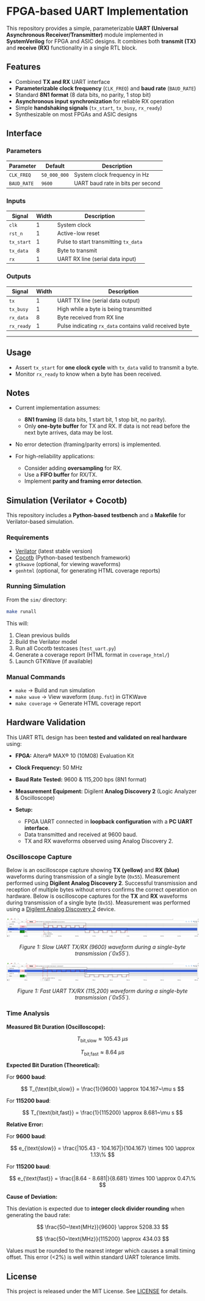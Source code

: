 # FPGA-based UART Implementation

This repository provides a simple, parameterizable **UART (Universal Asynchronous Receiver/Transmitter)** module implemented in **SystemVerilog** for FPGA and ASIC designs. It combines both **transmit (TX)** and **receive (RX)** functionality in a single RTL block.

## Features

- Combined **TX and RX** UART interface
- **Parameterizable clock frequency** (`CLK_FREQ`) and **baud rate** (`BAUD_RATE`)
- Standard **8N1 format** (8 data bits, no parity, 1 stop bit)
- **Asynchronous input synchronization** for reliable RX operation
- Simple **handshaking signals** (`tx_start`, `tx_busy`, `rx_ready`)
- Synthesizable on most FPGAs and ASIC designs

## Interface

### Parameters

| Parameter   | Default      | Description                       |
| ----------- | ------------ | --------------------------------- |
| `CLK_FREQ`  | `50_000_000` | System clock frequency in Hz      |
| `BAUD_RATE` | `9600`       | UART baud rate in bits per second |

### Inputs

| Signal     | Width | Description                           |
| ---------- | ----- | ------------------------------------- |
| `clk`      | 1     | System clock                          |
| `rst_n`    | 1     | Active-low reset                      |
| `tx_start` | 1     | Pulse to start transmitting `tx_data` |
| `tx_data`  | 8     | Byte to transmit                      |
| `rx`       | 1     | UART RX line (serial data input)      |

### Outputs

| Signal     | Width | Description                                             |
| ---------- | ----- | ------------------------------------------------------- |
| `tx`       | 1     | UART TX line (serial data output)                       |
| `tx_busy`  | 1     | High while a byte is being transmitted                  |
| `rx_data`  | 8     | Byte received from RX line                              |
| `rx_ready` | 1     | Pulse indicating `rx_data` contains valid received byte |

---

## Usage

- Assert `tx_start` for **one clock cycle** with `tx_data` valid to transmit a byte.
- Monitor `rx_ready` to know when a byte has been received.

## Notes

- Current implementation assumes:

  - **8N1 framing** (8 data bits, 1 start bit, 1 stop bit, no parity).
  - Only **one-byte buffer** for TX and RX. If data is not read before the next byte arrives, data may be lost.

- No error detection (framing/parity errors) is implemented.
- For high-reliability applications:

  - Consider adding **oversampling** for RX.
  - Use a **FIFO buffer** for RX/TX.
  - Implement **parity and framing error detection**.

## Simulation (Verilator + Cocotb)

This repository includes a **Python-based testbench** and a **Makefile** for Verilator-based simulation.

### Requirements

- [Verilator](https://www.veripool.org/verilator/) (latest stable version)
- [Cocotb](https://docs.cocotb.org/) (Python-based testbench framework)
- `gtkwave` (optional, for viewing waveforms)
- `genhtml` (optional, for generating HTML coverage reports)

### Running Simulation

From the `sim/` directory:

```bash
make runall
```

This will:

1. Clean previous builds
2. Build the Verilator model
3. Run all Cocotb testcases (`test_uart.py`)
4. Generate a coverage report (HTML format in `coverage_html/`)
5. Launch GTKWave (if available)

### Manual Commands

- `make` → Build and run simulation
- `make wave` → View waveform (`dump.fst`) in GTKWave
- `make coverage` → Generate HTML coverage report

## Hardware Validation

This UART RTL design has been **tested and validated on real hardware** using:

- **FPGA:** Altera® MAX® 10 (10M08) Evaluation Kit
- **Clock Frequency:** 50 MHz
- **Baud Rate Tested:** 9600 & 115,200 bps (8N1 format)
- **Measurement Equipment:** Digilent **Analog Discovery 2** (Logic Analyzer & Oscilloscope)
- **Setup:**

  - FPGA UART connected in **loopback configuration** with a **PC UART interface**.
  - Data transmitted and received at 9600 baud.
  - TX and RX waveforms observed using Analog Discovery 2.

### Oscilloscope Capture

Below is an oscilloscope capture showing **TX (yellow)** and **RX (blue)** waveforms during transmission of a single byte (`0x55`).
Measurement performed using **Digilent Analog Discovery 2**. Successful transmission and reception of multiple bytes without errors confirms the correct operation on hardware. Below is oscilloscope captures for the **TX** and **RX** waveforms during transmission of a single byte (`0x55`). Measurement was performed using a [Digilent Analog Discovery 2](https://digilent.com/shop/analog-discovery-2-100ms-s-usb-oscilloscope-logic-analyzer-and-variable-power-supply/) device.

<div align="center">
  <img src="assets/uart_scope_slow.png" alt="UART TX/RX Oscilloscope Capture"/>
</div>
<p align="center"><em>Figure 1: Slow UART TX/RX (9600) waveform during a single-byte transmission (`0x55`).</em></p>

<div align="center">
  <img src="assets/uart_scope_fast.png" alt="UART TX/RX Oscilloscope Capture"/>
</div>
<p align="center"><em>Figure 1: Fast UART TX/RX (115,200) waveform during a single-byte transmission (`0x55`).</em></p>

### Time Analysis

**Measured Bit Duration (Oscilloscope):**

$$
T_{\text{bit,slow}} \approx 105.43~\mu s
$$

$$
T_{\text{bit,fast}} \approx 8.64~\mu s
$$

**Expected Bit Duration (Theoretical):**

For **9600 baud**:

$$
T_{\text{bit,slow}} = \frac{1}{9600} \approx 104.167~\mu s
$$

For **115200 baud**:

$$
T_{\text{bit,fast}} = \frac{1}{115200} \approx 8.681~\mu s
$$

**Relative Error:**

For **9600 baud**:

$$
e_{\text{slow}} = \frac{|105.43 - 104.167|}{104.167} \times 100 \approx 1.13\%
$$

For **115200 baud**:

$$
e_{\text{fast}} = \frac{|8.64 - 8.681|}{8.681} \times 100 \approx 0.47\%
$$

**Cause of Deviation:**

This deviation is expected due to **integer clock divider rounding** when generating the baud rate:

$$
\frac{50~\text{MHz}}{9600} \approx 5208.33
$$

$$
\frac{50~\text{MHz}}{115200} \approx 434.03
$$

Values must be rounded to the nearest integer which causes a small timing offset. This error (<2%) is well within standard UART tolerance limits.

## License

This project is released under the MIT License. See [LICENSE](LICENSE) for details.
